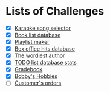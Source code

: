 # Lists of Challenges

- [x] [Karaoke song selector](karaoke-song-selector.sql)
- [x] [Book list database](book-list-database.sql)
- [x] [Playlist maker](playlist-maker.sql)
- [x] [Box office hits database](box-office-hits-database.sql)
- [x] [The wordiest author](the-wordiest-author.sql)
- [x] [TODO list database stats](todo-list-database-stats.sql)
- [x] [Gradebook](gradebook.sql)
- [x] [Bobby's Hobbies](bobbys-hobbies.sql)
- [ ] [Customer's orders](customers-orders.sql)